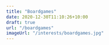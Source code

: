 ```yaml
---
title: "Boardgames"
date: 2020-12-30T11:10:26+10:00
draft: true
url: "/boardgames"
imageUrl: "/interests/boardgames.jpg"
---
```

